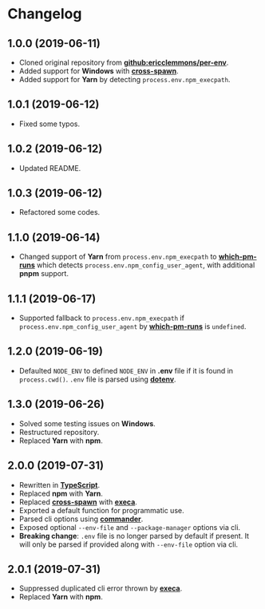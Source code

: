 # Changelog

## 1.0.0 (2019-06-11)

-   Cloned original repository from [**github:ericclemmons/per-env**](https://github.com/ericclemmons/per-env).
-   Added support for **Windows** with [**cross-spawn**](https://www.npmjs.com/package/cross-spawn).
-   Added support for **Yarn** by detecting `process.env.npm_execpath`.

## 1.0.1 (2019-06-12)

-   Fixed some typos.

## 1.0.2 (2019-06-12)

-   Updated README.

## 1.0.3 (2019-06-12)

-   Refactored some codes.

## 1.1.0 (2019-06-14)

-   Changed support of **Yarn** from `process.env.npm_execpath` to [**which-pm-runs**](https://www.npmjs.com/package/which-pm-runs) which detects `process.env.npm_config_user_agent`, with additional **pnpm** support.

## 1.1.1 (2019-06-17)

-   Supported fallback to `process.env.npm_execpath` if `process.env.npm_config_user_agent` by [**which-pm-runs**](https://www.npmjs.com/package/which-pm-runs) is `undefined`.

## 1.2.0 (2019-06-19)

-   Defaulted `NODE_ENV` to defined `NODE_ENV` in **.env** file if it is found in `process.cwd()`. `.env` file is parsed using [**dotenv**](https://www.npmjs.com/package/dotenv).

## 1.3.0 (2019-06-26)

-   Solved some testing issues on **Windows**.
-   Restructured repository.
-   Replaced **Yarn** with **npm**.

## 2.0.0 (2019-07-31)

-   Rewritten in [**TypeScript**](https://www.typescriptlang.org/).
-   Replaced **npm** with **Yarn**.
-   Replaced [**cross-spawn**](https://www.npmjs.com/package/cross-spawn) with [**execa**](https://www.npmjs.com/package/execa).
-   Exported a default function for programmatic use.
-   Parsed cli options using [**commander**](https://www.npmjs.com/package/commander).
-   Exposed optional `--env-file` and `--package-manager` options via cli.
-   **Breaking change**: `.env` file is no longer parsed by default if present. It will only be parsed if provided along with `--env-file` option via cli.

## 2.0.1 (2019-07-31)

-   Suppressed duplicated cli error thrown by [**execa**](https://www.npmjs.com/package/execa).
-   Replaced **Yarn** with **npm**.
